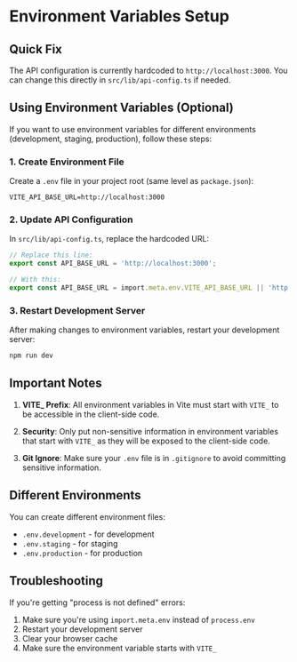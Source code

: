 # Environment Variables Setup

## Quick Fix
The API configuration is currently hardcoded to `http://localhost:3000`. You can change this directly in `src/lib/api-config.ts` if needed.

## Using Environment Variables (Optional)

If you want to use environment variables for different environments (development, staging, production), follow these steps:

### 1. Create Environment File
Create a `.env` file in your project root (same level as `package.json`):

```env
VITE_API_BASE_URL=http://localhost:3000
```

### 2. Update API Configuration
In `src/lib/api-config.ts`, replace the hardcoded URL:

```typescript
// Replace this line:
export const API_BASE_URL = 'http://localhost:3000';

// With this:
export const API_BASE_URL = import.meta.env.VITE_API_BASE_URL || 'http://localhost:3000';
```

### 3. Restart Development Server
After making changes to environment variables, restart your development server:

```bash
npm run dev
```

## Important Notes

1. **VITE_ Prefix**: All environment variables in Vite must start with `VITE_` to be accessible in the client-side code.

2. **Security**: Only put non-sensitive information in environment variables that start with `VITE_` as they will be exposed to the client-side code.

3. **Git Ignore**: Make sure your `.env` file is in `.gitignore` to avoid committing sensitive information.

## Different Environments

You can create different environment files:
- `.env.development` - for development
- `.env.staging` - for staging  
- `.env.production` - for production

## Troubleshooting

If you're getting "process is not defined" errors:
1. Make sure you're using `import.meta.env` instead of `process.env`
2. Restart your development server
3. Clear your browser cache
4. Make sure the environment variable starts with `VITE_`